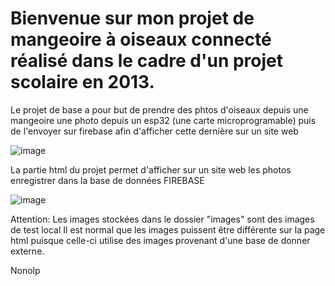 <h1>Bienvenue sur mon projet de mangeoire à oiseaux connecté réalisé dans le cadre d'un projet scolaire en 2013.</h1>

Le projet de base a pour but de prendre des phtos d'oiseaux depuis une mangeoire une photo depuis un esp32 (une carte microprogramable) puis de l'envoyer sur firebase afin d'afficher cette dernière sur un site web

![image](https://github.com/Nonolp/esp32-projet-1ere/assets/78102501/fa8a5074-5a8d-4667-b5ba-06e095b43e87)


La partie html du projet permet d'afficher sur un site web les photos enregistrer dans la base de données FIREBASE 

![image](https://github.com/Nonolp/esp32-projet-1ere/assets/78102501/d825ed16-e67f-4f35-b63b-faade4404eb9)

Attention:
Les images stockées dans le dossier "images" sont des images de test local
Il est normal que les images puissent être différente sur la page html puisque celle-ci utilise des images provenant
d'une base de donner externe.

Nonolp
